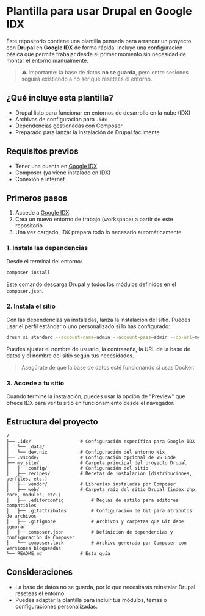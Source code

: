 # Plantilla para usar Drupal en Google IDX

Este repositorio contiene una plantilla pensada para arrancar un proyecto con **Drupal** en **Google IDX** de forma rápida. Incluye una configuración básica que permite trabajar desde el primer momento sin necesidad de montar el entorno manualmente.

> ⚠️ Importante: la base de datos **no se guarda**, pero entre sesiones seguirá existiendo a no ser que resetees el entorno.

## ¿Qué incluye esta plantilla?

- Drupal listo para funcionar en entornos de desarrollo en la nube (IDX)
- Archivos de configuración para `.idx`
- Dependencias gestionadas con Composer
- Preparado para lanzar la instalación de Drupal fácilmente

## Requisitos previos

- Tener una cuenta en [Google IDX](https://idx.dev/)
- Composer (ya viene instalado en IDX)
- Conexión a internet

## Primeros pasos

1. Accede a [Google IDX](https://idx.dev/)
2. Crea un nuevo entorno de trabajo (workspace) a partir de este repositorio
3. Una vez cargado, IDX prepara todo lo necesario automáticamente

### 1. Instala las dependencias

Desde el terminal del entorno:

```bash
composer install
```

Este comando descarga Drupal y todos los módulos definidos en el `composer.json`.

### 2. Instala el sitio

Con las dependencias ya instaladas, lanza la instalación del sitio. Puedes usar el perfil estándar o uno personalizado si lo has configurado:

```bash
drush si standard --account-name=admin --account-pass=admin --db-url=mysql://user:1234@mysql/drupal --site-name="Drupal IDX"
```

Puedes ajustar el nombre de usuario, la contraseña, la URL de la base de datos y el nombre del sitio según tus necesidades.

> Asegúrate de que la base de datos esté funcionando si usas Docker.

### 3. Accede a tu sitio

Cuando termine la instalación, puedes usar la opción de "Preview" que ofrece IDX para ver tu sitio en funcionamiento desde el navegador.

## Estructura del proyecto

```
/
├── .idx/                  # Configuración específica para Google IDX
│   └── .data/
│   └── dev.nix            # Configuración del entorno Nix
├── .vscode/               # Configuración opcional de VS Code
├── my_site/               # Carpeta principal del proyecto Drupal
│   ├── config/            # Configuración del sitio
│   ├── recipes/           # Recetas de instalación (distribuciones, perfiles, etc.)
│   ├── vendor/            # Librerías instaladas por Composer
│   ├── web/               # Carpeta raíz del sitio Drupal (index.php, core, modules, etc.)
│   ├── .editorconfig          # Reglas de estilo para editores compatibles
│   ├── .gitattributes         # Configuración de Git para atributos de archivos
│   ├── .gitignore             # Archivos y carpetas que Git debe ignorar
│   ├── composer.json          # Definición de dependencias y configuración de Composer
│   └── composer.lock          # Archivo generado por Composer con versiones bloqueadas
└── README.md              # Esta guía
```

## Consideraciones

- La base de datos no se guarda, por lo que necesitarás reinstalar Drupal reseteas el entorno.
- Puedes adaptar la plantilla para incluir tus módulos, temas o configuraciones personalizadas.